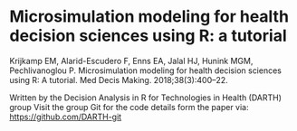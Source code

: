# Microsimulation modeling for health decision sciences using R: a tutorial 
Krijkamp EM, Alarid-Escudero F, Enns EA, Jalal HJ, Hunink MGM, Pechlivanoglou P. Microsimulation modeling for health decision sciences using R: A tutorial. Med Decis Making. 2018;38(3):400–22.

Written by the Decision Analysis in R for Technologies in Health (DARTH) group
Visit the group Git for the code details form the paper via:
https://github.com/DARTH-git

